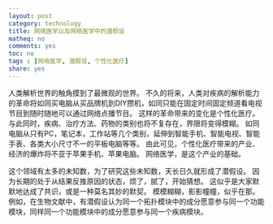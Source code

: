 ```yaml
---
layout: post 
category: technology
title: 网络医学以及网络医学中的潜假设 
matheq: no
comments: yes
toc: no
tags : [网络医学, 潜假设, 个性化医疗]
share: yes
---
```



人类解析世界的触角摸到了最微观的世界。
不久的将来，人类对疾病的解析能力的革命将如同买电脑从买品牌机到DIY攒机，如同只能在固定时间固定频道看电视节目到随时随地可以通过网络点播节目。
这样的革命带来的变化是个性化医疗。
与此同时，疾病、治疗方法、药物的类别也将不复存在，界限将变得模糊。
如同电脑从只有PC，笔记本，工作站等几个类别，延伸到智能手机、智能电视、智能手表、各类大小尺寸不一的平板电脑等等。
由此可见，个性化医疗带来的产业、经济的爆炸将不亚于苹果手机、苹果电脑。
网络医学，是这个产业的基础。

这个领域有太多的未知数，为了研究这些未知数，天长日久就形成了潜假设。
因为长期的处于从结果反推原因的状态，烦了，腻了，开始猜想。
这似乎是大家默默地达成了共识，或是一种莫名其妙的默契。
模模糊糊，影影幢幢，似乎在那。
例如，在生物文献中，有潜假设认为同一个拓扑模块中的成分愿意参与同一个功能模块，同样同一个功能模块中的成分愿意参与同一个疾病模块。
